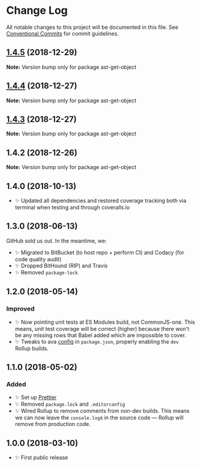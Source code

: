 # Change Log

All notable changes to this project will be documented in this file.
See [Conventional Commits](https://conventionalcommits.org) for commit guidelines.

## [1.4.5](https://bitbucket.org/codsen/codsen/src/master/packages/ast-get-object/compare/ast-get-object@1.4.4...ast-get-object@1.4.5) (2018-12-29)

**Note:** Version bump only for package ast-get-object





## [1.4.4](https://bitbucket.org/codsen/codsen/src/master/packages/ast-get-object/compare/ast-get-object@1.4.3...ast-get-object@1.4.4) (2018-12-27)

**Note:** Version bump only for package ast-get-object





## [1.4.3](https://bitbucket.org/codsen/codsen/src/master/packages/ast-get-object/compare/ast-get-object@1.4.2...ast-get-object@1.4.3) (2018-12-27)

**Note:** Version bump only for package ast-get-object





## 1.4.2 (2018-12-26)

**Note:** Version bump only for package ast-get-object





## 1.4.0 (2018-10-13)

- ✨ Updated all dependencies and restored coverage tracking both via terminal when testing and through coveralls.io

## 1.3.0 (2018-06-13)

GitHub sold us out. In the meantime, we:

- ✨ Migrated to BitBucket (to host repo + perform CI) and Codacy (for code quality audit)
- ✨ Dropped BitHound (RIP) and Travis
- ✨ Removed `package-lock`

## 1.2.0 (2018-05-14)

### Improved

- ✨ Now pointing unit tests at ES Modules build, not CommonJS-one. This means, unit test coverage will be correct (higher) because there won't be any missing rows that Babel added which are impossible to cover.
- ✨ Tweaks to ava [config](https://github.com/avajs/ava/blob/master/docs/recipes/es-modules.md) in `package.json`, properly enabling the `dev` Rollup builds.

## 1.1.0 (2018-05-02)

### Added

- ✨ Set up [Prettier](https://prettier.io)
- ✨ Removed `package.lock` and `.editorconfig`
- ✨ Wired Rollup to remove comments from non-dev builds. This means we can now leave the `console.log`s in the source code — Rollup will remove from production code.

## 1.0.0 (2018-03-10)

- ✨ First public release
